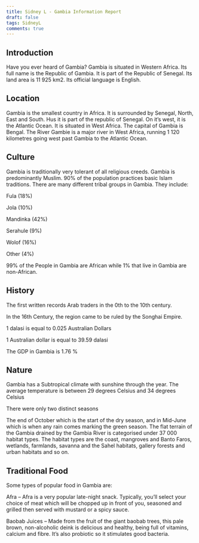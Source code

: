 ```yaml
---
title: Sidney L - Gambia Information Report
draft: false
tags: SidneyL
comments: true
---
```


## Introduction

Have you ever heard of Gambia? Gambia is situated in Western Africa. Its full name is the Republic of Gambia. It is part of the Republic of Senegal. Its land area is 11 925 km2.  Its official language is English.

## Location

Gambia is the smallest country in Africa. It is surrounded by Senegal, North, East and South. Hus it is part of the republic of Senegal. On it’s west, it is the Atlantic Ocean. It is situated in West Africa. The capital of Gambia is Bengal. The River Gambie is a major river in West Africa, running 1 120 kilometres going west past Gambia to the Atlantic Ocean.

## Culture

Gambia is traditionally very tolerant of all religious creeds. Gambia is predominantly Muslim. 90% of the population practices basic Islam traditions. There are many different tribal groups in Gambia. They include:

Fula (18%)

Jola (10%)

Mandinka (42%)

Serahule (9%)

Wolof (16%)

Other (4%)

99% of the People in Gambia are African while 1% that live in Gambia are non-African.

## History

The first written records Arab traders in the 0th to the 10th century.

In the 16th Century, the region came to be ruled by the Songhai Empire.

1 dalasi is equal to 0.025 Australian Dollars

1 Australian dollar is equal to 39.59 dalasi

The GDP in Gambia is 1.76 %

## Nature

Gambia has a Subtropical climate with sunshine through the year. The average temperature is between 29 degrees Celsius and 34 degrees Celsius

There were only two distinct seasons

The end of October which is the start of the dry season, and in Mid-June which is when any rain comes marking the green season. The flat terrain of the Gambia drained by the Gambia River is categorised under 37 000 habitat types. The habitat types are the coast, mangroves and Banto Faros, wetlands, farmlands, savanna and the Sahel habitats, gallery forests and urban habitats and so on.

## Traditional Food

Some types of popular food in Gambia are:

Afra – Afra is a very popular late-night snack. Typically, you’ll select your choice of meat which will be chopped up in front of you, seasoned and grilled then served with mustard or a spicy sauce.

Baobab Juices – Made from the fruit of the giant baobab trees, this pale brown, non-alcoholic deink is delicious and healthy, being full of vitamins, calcium and fibre. It’s also probiotic so it stimulates good bacteria.
